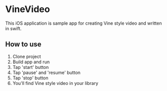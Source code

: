 # VineVideo

This iOS application is sample app for creating Vine style video and written in swift.

## How to use

1. Clone project
1. Build app and run
1. Tap 'start' button
1. Tap 'pause' and 'resume' button
1. Tap 'stop' button
1. You'll find Vine style video in your library 
